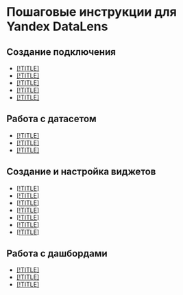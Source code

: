 # Пошаговые инструкции для Yandex DataLens

## Создание подключения

- [[!TITLE]](connection/create-clickhouse.md)
- [[!TITLE]](connection/create-csv.md)
- [[!TITLE]](connection/create-mysql.md)
- [[!TITLE]](connection/create-postgresql.md)
- [[!TITLE]](connection/manage-access.md)

## Работа с датасетом

- [[!TITLE]](dataset/create.md)
- [[!TITLE]](dataset/create-field.md)
- [[!TITLE]](dataset/manage-access.md)

## Создание и настройка виджетов

- [[!TITLE]](widget/create-line-chart.md)
- [[!TITLE]](widget/create-bar-chart.md)
- [[!TITLE]](widget/create-area-chart.md)
- [[!TITLE]](widget/create-pie-chart.md)
- [[!TITLE]](widget/create-flat-table.md)
- [[!TITLE]](widget/create-slice-table.md)
- [[!TITLE]](widget/manage-access.md)

## Работа с дашбордами

- [[!TITLE]](dashboard/create.md)
- [[!TITLE]](dashboard/add-widget.md)
- [[!TITLE]](dashboard/manage-access.md)